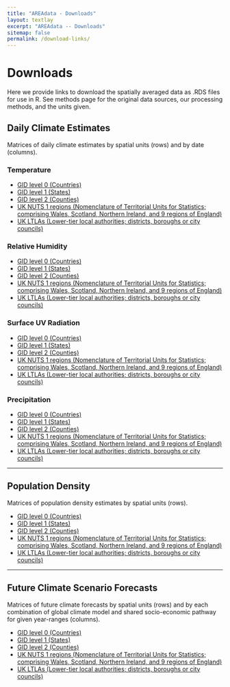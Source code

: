 ```yaml
---
title: "AREAdata - Downloads"
layout: textlay
excerpt: "AREAdata -- Downloads"
sitemap: false
permalink: /download-links/
---
```


# Downloads

Here we provide links to download the spatially averaged data as .RDS files for use in R. 
See methods page for the original data sources, our processing methods, and the units given.

## Daily Climate Estimates

Matrices of daily climate estimates by spatial units (rows) and by date (columns).

### Temperature

* [GID level 0 (Countries)](https://github.com/pearselab/areadata/raw/main/output/temp-dailymean-countries-cleaned.RDS)
* [GID level 1 (States)](https://github.com/pearselab/areadata/raw/main/output/temp-dailymean-GID1-cleaned.RDS)
* [GID level 2 (Counties)](https://github.com/pearselab/areadata/raw/main/output/temp-dailymean-GID2-cleaned.RDS)
* [UK NUTS 1 regions (Nomenclature of Territorial Units for Statistics; comprising Wales, Scotland, Northern Ireland, and 9 regions of England)](https://github.com/pearselab/areadata/raw/main/output/temp-dailymean-UK-NUTS-cleaned.RDS)
* [UK LTLAs (Lower-tier local authorities; districts, boroughs or city councils)](https://github.com/pearselab/areadata/raw/main/output/temp-dailymean-UK-LTLA-cleaned.RDS)

### Relative Humidity

* [GID level 0 (Countries)](https://github.com/pearselab/areadata/raw/main/output/humid-dailymean-countries-cleaned.RDS)
* [GID level 1 (States)](https://github.com/pearselab/areadata/raw/main/output/humid-dailymean-GID1-cleaned.RDS)
* [GID level 2 (Counties)](https://github.com/pearselab/areadata/raw/main/output/humid-dailymean-GID2-cleaned.RDS)
* [UK NUTS 1 regions (Nomenclature of Territorial Units for Statistics; comprising Wales, Scotland, Northern Ireland, and 9 regions of England)](https://github.com/pearselab/areadata/raw/main/output/humid-dailymean-UK-NUTS-cleaned.RDS)
* [UK LTLAs (Lower-tier local authorities; districts, boroughs or city councils)](https://github.com/pearselab/areadata/raw/main/output/humid-dailymean-UK-LTLA-cleaned.RDS)

### Surface UV Radiation

* [GID level 0 (Countries)](https://github.com/pearselab/areadata/raw/main/output/uv-dailymean-countries-cleaned.RDS)
* [GID level 1 (States)](https://github.com/pearselab/areadata/raw/main/output/uv-dailymean-GID1-cleaned.RDS)
* [GID level 2 (Counties)](https://github.com/pearselab/areadata/raw/main/output/uv-dailymean-GID2-cleaned.RDS)
* [UK NUTS 1 regions (Nomenclature of Territorial Units for Statistics; comprising Wales, Scotland, Northern Ireland, and 9 regions of England)](https://github.com/pearselab/areadata/raw/main/output/uv-dailymean-UK-NUTS-cleaned.RDS)
* [UK LTLAs (Lower-tier local authorities; districts, boroughs or city councils)](https://github.com/pearselab/areadata/raw/main/output/uv-dailymean-UK-LTLA-cleaned.RDS)

### Precipitation

* [GID level 0 (Countries)](https://github.com/pearselab/areadata/raw/main/output/precip-dailymean-countries-cleaned.RDS)
* [GID level 1 (States)](https://github.com/pearselab/areadata/raw/main/output/precip-dailymean-GID1-cleaned.RDS)
* [GID level 2 (Counties)](https://github.com/pearselab/areadata/raw/main/output/precip-dailymean-GID2-cleaned.RDS)
* [UK NUTS 1 regions (Nomenclature of Territorial Units for Statistics; comprising Wales, Scotland, Northern Ireland, and 9 regions of England)](https://github.com/pearselab/areadata/raw/main/output/precip-dailymean-UK-NUTS-cleaned.RDS)
* [UK LTLAs (Lower-tier local authorities; districts, boroughs or city councils)](https://github.com/pearselab/areadata/raw/main/output/precip-dailymean-UK-LTLA-cleaned.RDS)

----

## Population Density

Matrices of population density estimates by spatial units (rows).

* [GID level 0 (Countries)](https://github.com/pearselab/areadata/raw/main/output/population-density-countries.RDS)
* [GID level 1 (States)](https://github.com/pearselab/areadata/raw/main/output/population-density-GID1.RDS)
* [GID level 2 (Counties)](https://github.com/pearselab/areadata/raw/main/output/population-density-GID2.RDS)
* [UK NUTS 1 regions (Nomenclature of Territorial Units for Statistics; comprising Wales, Scotland, Northern Ireland, and 9 regions of England)](https://github.com/pearselab/areadata/raw/main/output/population-density-UK-NUTS.RDS)
* [UK LTLAs (Lower-tier local authorities; districts, boroughs or city councils)](https://github.com/pearselab/areadata/raw/main/output/population-density-UK-LTLA.RDS)

---

## Future Climate Scenario Forecasts

Matrices of future climate forecasts by spatial units (rows) and by each combination of global climate model and shared socio-economic pathway for given year-ranges (columns).

* [GID level 0 (Countries)](https://github.com/pearselab/areadata/raw/main/output/annual-mean-temperature-forecast-countries.RDS)
* [GID level 1 (States)](https://github.com/pearselab/areadata/raw/main/output/annual-mean-temperature-forecast-GID1.RDS)
* [GID level 2 (Counties)](https://github.com/pearselab/areadata/raw/main/output/annual-mean-temperature-forecast-GID2.RDS)
* [UK NUTS 1 regions (Nomenclature of Territorial Units for Statistics; comprising Wales, Scotland, Northern Ireland, and 9 regions of England)](https://github.com/pearselab/areadata/raw/main/output/annual-mean-temperature-forecast-UK-NUTS.RDS)
* [UK LTLAs (Lower-tier local authorities; districts, boroughs or city councils)](https://github.com/pearselab/areadata/raw/main/output/annual-mean-temperature-forecast-UK-LTLA.RDS)
